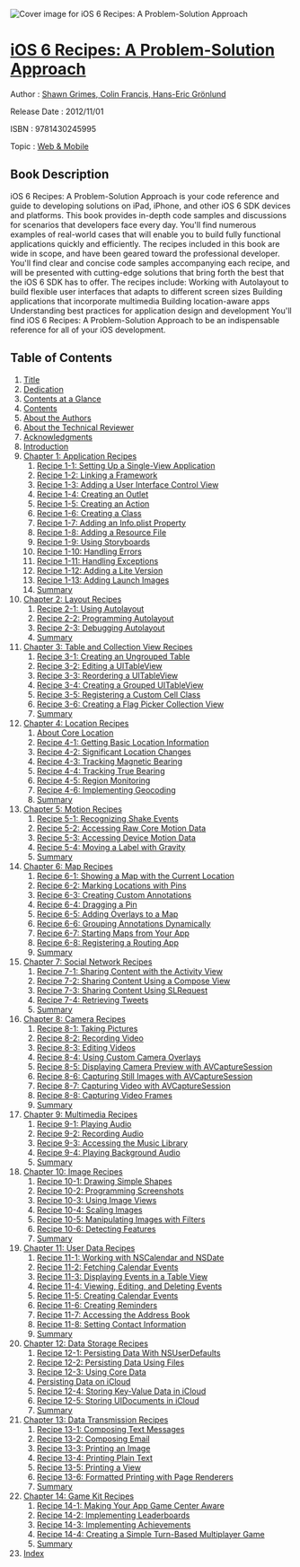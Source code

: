 ![Cover image for iOS 6 Recipes: A Problem-Solution Approach](https://imgdetail.ebookreading.net/cover/cover/web_mobile/EB9781430245995.jpg)

[iOS 6 Recipes: A Problem-Solution Approach](https://ebookreading.net/view/book/iOS+6+Recipes%3A+A+Problem-Solution+Approach-EB9781430245995_1.html "iOS 6 Recipes: A Problem-Solution Approach")
====================================================================================================================

Author : [Shawn Grimes](https://ebookreading.net/search/author/Shawn+Grimes),[ Colin Francis](https://ebookreading.net/search/author/+Colin+Francis),[ Hans-Eric Grönlund](https://ebookreading.net/search/author/+Hans-Eric+Gr%C3%B6nlund)

Release Date : 2012/11/01

ISBN : 9781430245995

Topic : [Web & Mobile](https://ebookreading.net/search/category/web-mobile)

Book Description
-----------------

iOS 6 Recipes: A Problem-Solution Approach is your code reference and guide to developing solutions on iPad, iPhone, and other iOS 6 SDK devices and platforms. This book provides in-depth code samples and discussions for scenarios that developers face every day. You'll find numerous examples of real-world cases that will enable you to build fully functional applications quickly and efficiently.
The recipes included in this book are wide in scope, and have been geared toward the professional developer. You'll find clear and concise code samples accompanying each recipe, and will be presented with cutting-edge solutions that bring forth the best that the iOS 6 SDK has to offer. The recipes include:
Working with Autolayout to build flexible user interfaces that adapts to different screen sizes
Building applications that incorporate multimedia
Building location-aware apps
Understanding best practices for application design and development
You'll find iOS 6 Recipes: A Problem-Solution Approach to be an indispensable reference for all of your iOS development.
              
Table of Contents
-----------------

1. [Title](https://ebookreading.net/view/book/iOS+6+Recipes%3A+A+Problem-Solution+Approach-EB9781430245995_2.html)
1. [Dedication](https://ebookreading.net/view/book/iOS+6+Recipes%3A+A+Problem-Solution+Approach-EB9781430245995_4.html)
1. [Contents at a Glance](https://ebookreading.net/view/book/iOS+6+Recipes%3A+A+Problem-Solution+Approach-EB9781430245995_5.html)
1. [Contents](https://ebookreading.net/view/book/iOS+6+Recipes%3A+A+Problem-Solution+Approach-EB9781430245995_6.html)
1. [About the Authors](https://ebookreading.net/view/book/iOS+6+Recipes%3A+A+Problem-Solution+Approach-EB9781430245995_7.html)
1. [About the Technical Reviewer](https://ebookreading.net/view/book/iOS+6+Recipes%3A+A+Problem-Solution+Approach-EB9781430245995_8.html)
1. [Acknowledgments](https://ebookreading.net/view/book/iOS+6+Recipes%3A+A+Problem-Solution+Approach-EB9781430245995_9.html)
1. [Introduction](https://ebookreading.net/view/book/iOS+6+Recipes%3A+A+Problem-Solution+Approach-EB9781430245995_10.html)
1. [Chapter 1: Application Recipes](https://ebookreading.net/view/book/iOS+6+Recipes%3A+A+Problem-Solution+Approach-EB9781430245995_11.html)
    1. [Recipe 1-1: Setting Up a Single-View Application](https://ebookreading.net/view/book/iOS+6+Recipes%3A+A+Problem-Solution+Approach-EB9781430245995_11.html#Sec1)
    1. [Recipe 1-2: Linking a Framework](https://ebookreading.net/view/book/iOS+6+Recipes%3A+A+Problem-Solution+Approach-EB9781430245995_11.html#Sec2)
    1. [Recipe 1-3: Adding a User Interface Control View](https://ebookreading.net/view/book/iOS+6+Recipes%3A+A+Problem-Solution+Approach-EB9781430245995_11.html#Sec3)
    1. [Recipe 1-4: Creating an Outlet](https://ebookreading.net/view/book/iOS+6+Recipes%3A+A+Problem-Solution+Approach-EB9781430245995_11.html#Sec4)
    1. [Recipe 1-5: Creating an Action](https://ebookreading.net/view/book/iOS+6+Recipes%3A+A+Problem-Solution+Approach-EB9781430245995_11.html#Sec5)
    1. [Recipe 1-6: Creating a Class](https://ebookreading.net/view/book/iOS+6+Recipes%3A+A+Problem-Solution+Approach-EB9781430245995_11.html#Sec6)
    1. [Recipe 1-7: Adding an Info.plist Property](https://ebookreading.net/view/book/iOS+6+Recipes%3A+A+Problem-Solution+Approach-EB9781430245995_11.html#Sec7)
    1. [Recipe 1-8: Adding a Resource File](https://ebookreading.net/view/book/iOS+6+Recipes%3A+A+Problem-Solution+Approach-EB9781430245995_11.html#Sec8)
    1. [Recipe 1-9: Using Storyboards](https://ebookreading.net/view/book/iOS+6+Recipes%3A+A+Problem-Solution+Approach-EB9781430245995_11.html#Sec9)
    1. [Recipe 1-10: Handling Errors](https://ebookreading.net/view/book/iOS+6+Recipes%3A+A+Problem-Solution+Approach-EB9781430245995_11.html#Sec19)
    1. [Recipe 1-11: Handling Exceptions](https://ebookreading.net/view/book/iOS+6+Recipes%3A+A+Problem-Solution+Approach-EB9781430245995_11.html#Sec23)
    1. [Recipe 1-12: Adding a Lite Version](https://ebookreading.net/view/book/iOS+6+Recipes%3A+A+Problem-Solution+Approach-EB9781430245995_11.html#Sec31)
    1. [Recipe 1-13: Adding Launch Images](https://ebookreading.net/view/book/iOS+6+Recipes%3A+A+Problem-Solution+Approach-EB9781430245995_11.html#Sec34)
    1. [Summary](https://ebookreading.net/view/book/iOS+6+Recipes%3A+A+Problem-Solution+Approach-EB9781430245995_11.html#Sec37)
1. [Chapter 2: Layout Recipes](https://ebookreading.net/view/book/iOS+6+Recipes%3A+A+Problem-Solution+Approach-EB9781430245995_12.html)
    1. [Recipe 2-1: Using Autolayout](https://ebookreading.net/view/book/iOS+6+Recipes%3A+A+Problem-Solution+Approach-EB9781430245995_12.html#Sec1)
    1. [Recipe 2-2: Programming Autolayout](https://ebookreading.net/view/book/iOS+6+Recipes%3A+A+Problem-Solution+Approach-EB9781430245995_12.html#Sec5)
    1. [Recipe 2-3: Debugging Autolayout](https://ebookreading.net/view/book/iOS+6+Recipes%3A+A+Problem-Solution+Approach-EB9781430245995_12.html#Sec10)
    1. [Summary](https://ebookreading.net/view/book/iOS+6+Recipes%3A+A+Problem-Solution+Approach-EB9781430245995_12.html#Sec13)
1. [Chapter 3: Table and Collection View Recipes](https://ebookreading.net/view/book/iOS+6+Recipes%3A+A+Problem-Solution+Approach-EB9781430245995_13.html)
    1. [Recipe 3-1: Creating an Ungrouped Table](https://ebookreading.net/view/book/iOS+6+Recipes%3A+A+Problem-Solution+Approach-EB9781430245995_13.html#Sec1)
    1. [Recipe 3-2: Editing a UITableView](https://ebookreading.net/view/book/iOS+6+Recipes%3A+A+Problem-Solution+Approach-EB9781430245995_13.html#Sec11)
    1. [Recipe 3-3: Reordering a UITableView](https://ebookreading.net/view/book/iOS+6+Recipes%3A+A+Problem-Solution+Approach-EB9781430245995_13.html#Sec14)
    1. [Recipe 3-4: Creating a Grouped UITableView](https://ebookreading.net/view/book/iOS+6+Recipes%3A+A+Problem-Solution+Approach-EB9781430245995_13.html#Sec15)
    1. [Recipe 3-5: Registering a Custom Cell Class](https://ebookreading.net/view/book/iOS+6+Recipes%3A+A+Problem-Solution+Approach-EB9781430245995_13.html#Sec16)
    1. [Recipe 3-6: Creating a Flag Picker Collection View](https://ebookreading.net/view/book/iOS+6+Recipes%3A+A+Problem-Solution+Approach-EB9781430245995_13.html#Sec19)
    1. [Summary](https://ebookreading.net/view/book/iOS+6+Recipes%3A+A+Problem-Solution+Approach-EB9781430245995_13.html#Sec26)
1. [Chapter 4: Location Recipes](https://ebookreading.net/view/book/iOS+6+Recipes%3A+A+Problem-Solution+Approach-EB9781430245995_14.html)
    1. [About Core Location](https://ebookreading.net/view/book/iOS+6+Recipes%3A+A+Problem-Solution+Approach-EB9781430245995_14.html#Sec1)
    1. [Recipe 4-1: Getting Basic Location Information](https://ebookreading.net/view/book/iOS+6+Recipes%3A+A+Problem-Solution+Approach-EB9781430245995_14.html#Sec8)
    1. [Recipe 4-2: Significant Location Changes](https://ebookreading.net/view/book/iOS+6+Recipes%3A+A+Problem-Solution+Approach-EB9781430245995_14.html#Sec13)
    1. [Recipe 4-3: Tracking Magnetic Bearing](https://ebookreading.net/view/book/iOS+6+Recipes%3A+A+Problem-Solution+Approach-EB9781430245995_14.html#Sec17)
    1. [Recipe 4-4: Tracking True Bearing](https://ebookreading.net/view/book/iOS+6+Recipes%3A+A+Problem-Solution+Approach-EB9781430245995_14.html#Sec22)
    1. [Recipe 4-5: Region Monitoring](https://ebookreading.net/view/book/iOS+6+Recipes%3A+A+Problem-Solution+Approach-EB9781430245995_14.html#Sec24)
    1. [Recipe 4-6: Implementing Geocoding](https://ebookreading.net/view/book/iOS+6+Recipes%3A+A+Problem-Solution+Approach-EB9781430245995_14.html#Sec27)
    1. [Summary](https://ebookreading.net/view/book/iOS+6+Recipes%3A+A+Problem-Solution+Approach-EB9781430245995_14.html#Sec31)
1. [Chapter 5: Motion Recipes](https://ebookreading.net/view/book/iOS+6+Recipes%3A+A+Problem-Solution+Approach-EB9781430245995_15.html)
    1. [Recipe 5-1: Recognizing Shake Events](https://ebookreading.net/view/book/iOS+6+Recipes%3A+A+Problem-Solution+Approach-EB9781430245995_15.html#Sec1)
    1. [Recipe 5-2: Accessing Raw Core Motion Data](https://ebookreading.net/view/book/iOS+6+Recipes%3A+A+Problem-Solution+Approach-EB9781430245995_15.html#Sec6)
    1. [Recipe 5-3: Accessing Device Motion Data](https://ebookreading.net/view/book/iOS+6+Recipes%3A+A+Problem-Solution+Approach-EB9781430245995_15.html#Sec13)
    1. [Recipe 5-4: Moving a Label with Gravity](https://ebookreading.net/view/book/iOS+6+Recipes%3A+A+Problem-Solution+Approach-EB9781430245995_15.html#Sec18)
    1. [Summary](https://ebookreading.net/view/book/iOS+6+Recipes%3A+A+Problem-Solution+Approach-EB9781430245995_15.html#Sec22)
1. [Chapter 6: Map Recipes](https://ebookreading.net/view/book/iOS+6+Recipes%3A+A+Problem-Solution+Approach-EB9781430245995_16.html)
    1. [Recipe 6-1: Showing a Map with the Current Location](https://ebookreading.net/view/book/iOS+6+Recipes%3A+A+Problem-Solution+Approach-EB9781430245995_16.html#Sec1)
    1. [Recipe 6-2: Marking Locations with Pins](https://ebookreading.net/view/book/iOS+6+Recipes%3A+A+Problem-Solution+Approach-EB9781430245995_16.html#Sec4)
    1. [Recipe 6-3: Creating Custom Annotations](https://ebookreading.net/view/book/iOS+6+Recipes%3A+A+Problem-Solution+Approach-EB9781430245995_16.html#Sec7)
    1. [Recipe 6-4: Dragging a Pin](https://ebookreading.net/view/book/iOS+6+Recipes%3A+A+Problem-Solution+Approach-EB9781430245995_16.html#Sec13)
    1. [Recipe 6-5: Adding Overlays to a Map](https://ebookreading.net/view/book/iOS+6+Recipes%3A+A+Problem-Solution+Approach-EB9781430245995_16.html#Sec15)
    1. [Recipe 6-6: Grouping Annotations Dynamically](https://ebookreading.net/view/book/iOS+6+Recipes%3A+A+Problem-Solution+Approach-EB9781430245995_16.html#Sec17)
    1. [Recipe 6-7: Starting Maps from Your App](https://ebookreading.net/view/book/iOS+6+Recipes%3A+A+Problem-Solution+Approach-EB9781430245995_16.html#Sec21)
    1. [Recipe 6-8: Registering a Routing App](https://ebookreading.net/view/book/iOS+6+Recipes%3A+A+Problem-Solution+Approach-EB9781430245995_16.html#Sec24)
    1. [Summary](https://ebookreading.net/view/book/iOS+6+Recipes%3A+A+Problem-Solution+Approach-EB9781430245995_16.html#Sec29)
1. [Chapter 7: Social Network Recipes](https://ebookreading.net/view/book/iOS+6+Recipes%3A+A+Problem-Solution+Approach-EB9781430245995_17.html)
    1. [Recipe 7-1: Sharing Content with the Activity View](https://ebookreading.net/view/book/iOS+6+Recipes%3A+A+Problem-Solution+Approach-EB9781430245995_17.html#Sec1)
    1. [Recipe 7-2: Sharing Content Using a Compose View](https://ebookreading.net/view/book/iOS+6+Recipes%3A+A+Problem-Solution+Approach-EB9781430245995_17.html#Sec5)
    1. [Recipe 7-3: Sharing Content Using SLRequest](https://ebookreading.net/view/book/iOS+6+Recipes%3A+A+Problem-Solution+Approach-EB9781430245995_17.html#Sec6)
    1. [Recipe 7-4: Retrieving Tweets](https://ebookreading.net/view/book/iOS+6+Recipes%3A+A+Problem-Solution+Approach-EB9781430245995_17.html#Sec10)
    1. [Summary](https://ebookreading.net/view/book/iOS+6+Recipes%3A+A+Problem-Solution+Approach-EB9781430245995_17.html#Sec15)
1. [Chapter 8: Camera Recipes](https://ebookreading.net/view/book/iOS+6+Recipes%3A+A+Problem-Solution+Approach-EB9781430245995_18.html)
    1. [Recipe 8-1: Taking Pictures](https://ebookreading.net/view/book/iOS+6+Recipes%3A+A+Problem-Solution+Approach-EB9781430245995_18.html#Sec1)
    1. [Recipe 8-2: Recording Video](https://ebookreading.net/view/book/iOS+6+Recipes%3A+A+Problem-Solution+Approach-EB9781430245995_18.html#Sec7)
    1. [Recipe 8-3: Editing Videos](https://ebookreading.net/view/book/iOS+6+Recipes%3A+A+Problem-Solution+Approach-EB9781430245995_18.html#Sec8)
    1. [Recipe 8-4: Using Custom Camera Overlays](https://ebookreading.net/view/book/iOS+6+Recipes%3A+A+Problem-Solution+Approach-EB9781430245995_18.html#Sec9)
    1. [Recipe 8-5: Displaying Camera Preview with AVCaptureSession](https://ebookreading.net/view/book/iOS+6+Recipes%3A+A+Problem-Solution+Approach-EB9781430245995_18.html#Sec10)
    1. [Recipe 8-6: Capturing Still Images with AVCaptureSession](https://ebookreading.net/view/book/iOS+6+Recipes%3A+A+Problem-Solution+Approach-EB9781430245995_18.html#Sec11)
    1. [Recipe 8-7: Capturing Video with AVCaptureSession](https://ebookreading.net/view/book/iOS+6+Recipes%3A+A+Problem-Solution+Approach-EB9781430245995_18.html#Sec13)
    1. [Recipe 8-8: Capturing Video Frames](https://ebookreading.net/view/book/iOS+6+Recipes%3A+A+Problem-Solution+Approach-EB9781430245995_18.html#Sec15)
    1. [Summary](https://ebookreading.net/view/book/iOS+6+Recipes%3A+A+Problem-Solution+Approach-EB9781430245995_18.html#Sec16)
1. [Chapter 9: Multimedia Recipes](https://ebookreading.net/view/book/iOS+6+Recipes%3A+A+Problem-Solution+Approach-EB9781430245995_19.html)
    1. [Recipe 9-1: Playing Audio](https://ebookreading.net/view/book/iOS+6+Recipes%3A+A+Problem-Solution+Approach-EB9781430245995_19.html#Sec1)
    1. [Recipe 9-2: Recording Audio](https://ebookreading.net/view/book/iOS+6+Recipes%3A+A+Problem-Solution+Approach-EB9781430245995_19.html#Sec5)
    1. [Recipe 9-3: Accessing the Music Library](https://ebookreading.net/view/book/iOS+6+Recipes%3A+A+Problem-Solution+Approach-EB9781430245995_19.html#Sec8)
    1. [Recipe 9-4: Playing Background Audio](https://ebookreading.net/view/book/iOS+6+Recipes%3A+A+Problem-Solution+Approach-EB9781430245995_19.html#Sec13)
    1. [Summary](https://ebookreading.net/view/book/iOS+6+Recipes%3A+A+Problem-Solution+Approach-EB9781430245995_19.html#Sec17)
1. [Chapter 10: Image Recipes](https://ebookreading.net/view/book/iOS+6+Recipes%3A+A+Problem-Solution+Approach-EB9781430245995_20.html)
    1. [Recipe 10-1: Drawing Simple Shapes](https://ebookreading.net/view/book/iOS+6+Recipes%3A+A+Problem-Solution+Approach-EB9781430245995_20.html#Sec1)
    1. [Recipe 10-2: Programming Screenshots](https://ebookreading.net/view/book/iOS+6+Recipes%3A+A+Problem-Solution+Approach-EB9781430245995_20.html#Sec2)
    1. [Recipe 10-3: Using Image Views](https://ebookreading.net/view/book/iOS+6+Recipes%3A+A+Problem-Solution+Approach-EB9781430245995_20.html#Sec3)
    1. [Recipe 10-4: Scaling Images](https://ebookreading.net/view/book/iOS+6+Recipes%3A+A+Problem-Solution+Approach-EB9781430245995_20.html#Sec4)
    1. [Recipe 10-5: Manipulating Images with Filters](https://ebookreading.net/view/book/iOS+6+Recipes%3A+A+Problem-Solution+Approach-EB9781430245995_20.html#Sec6)
    1. [Recipe 10-6: Detecting Features](https://ebookreading.net/view/book/iOS+6+Recipes%3A+A+Problem-Solution+Approach-EB9781430245995_20.html#Sec9)
    1. [Summary](https://ebookreading.net/view/book/iOS+6+Recipes%3A+A+Problem-Solution+Approach-EB9781430245995_20.html#Sec10)
1. [Chapter 11: User Data Recipes](https://ebookreading.net/view/book/iOS+6+Recipes%3A+A+Problem-Solution+Approach-EB9781430245995_21.html)
    1. [Recipe 11-1: Working with NSCalendar and NSDate](https://ebookreading.net/view/book/iOS+6+Recipes%3A+A+Problem-Solution+Approach-EB9781430245995_21.html#Sec1)
    1. [Recipe 11-2: Fetching Calendar Events](https://ebookreading.net/view/book/iOS+6+Recipes%3A+A+Problem-Solution+Approach-EB9781430245995_21.html#Sec2)
    1. [Recipe 11-3: Displaying Events in a Table View](https://ebookreading.net/view/book/iOS+6+Recipes%3A+A+Problem-Solution+Approach-EB9781430245995_21.html#Sec3)
    1. [Recipe 11-4: Viewing, Editing, and Deleting Events](https://ebookreading.net/view/book/iOS+6+Recipes%3A+A+Problem-Solution+Approach-EB9781430245995_21.html#Sec4)
    1. [Recipe 11-5: Creating Calendar Events](https://ebookreading.net/view/book/iOS+6+Recipes%3A+A+Problem-Solution+Approach-EB9781430245995_21.html#Sec5)
    1. [Recipe 11-6: Creating Reminders](https://ebookreading.net/view/book/iOS+6+Recipes%3A+A+Problem-Solution+Approach-EB9781430245995_21.html#Sec7)
    1. [Recipe 11-7: Accessing the Address Book](https://ebookreading.net/view/book/iOS+6+Recipes%3A+A+Problem-Solution+Approach-EB9781430245995_21.html#Sec12)
    1. [Recipe 11-8: Setting Contact Information](https://ebookreading.net/view/book/iOS+6+Recipes%3A+A+Problem-Solution+Approach-EB9781430245995_21.html#Sec13)
    1. [Summary](https://ebookreading.net/view/book/iOS+6+Recipes%3A+A+Problem-Solution+Approach-EB9781430245995_21.html#Sec14)
1. [Chapter 12: Data Storage Recipes](https://ebookreading.net/view/book/iOS+6+Recipes%3A+A+Problem-Solution+Approach-EB9781430245995_22.html)
    1. [Recipe 12-1: Persisting Data With NSUserDefaults](https://ebookreading.net/view/book/iOS+6+Recipes%3A+A+Problem-Solution+Approach-EB9781430245995_22.html#Sec1)
    1. [Recipe 12-2: Persisting Data Using Files](https://ebookreading.net/view/book/iOS+6+Recipes%3A+A+Problem-Solution+Approach-EB9781430245995_22.html#Sec2)
    1. [Recipe 12-3: Using Core Data](https://ebookreading.net/view/book/iOS+6+Recipes%3A+A+Problem-Solution+Approach-EB9781430245995_22.html#Sec3)
    1. [Persisting Data on iCloud](https://ebookreading.net/view/book/iOS+6+Recipes%3A+A+Problem-Solution+Approach-EB9781430245995_22.html#Sec10)
    1. [Recipe 12-4: Storing Key-Value Data in iCloud](https://ebookreading.net/view/book/iOS+6+Recipes%3A+A+Problem-Solution+Approach-EB9781430245995_22.html#Sec11)
    1. [Recipe 12-5: Storing UIDocuments in iCloud](https://ebookreading.net/view/book/iOS+6+Recipes%3A+A+Problem-Solution+Approach-EB9781430245995_22.html#Sec15)
    1. [Summary](https://ebookreading.net/view/book/iOS+6+Recipes%3A+A+Problem-Solution+Approach-EB9781430245995_22.html#Sec16)
1. [Chapter 13: Data Transmission Recipes](https://ebookreading.net/view/book/iOS+6+Recipes%3A+A+Problem-Solution+Approach-EB9781430245995_23.html)
    1. [Recipe 13-1: Composing Text Messages](https://ebookreading.net/view/book/iOS+6+Recipes%3A+A+Problem-Solution+Approach-EB9781430245995_23.html#Sec1)
    1. [Recipe 13-2: Composing Email](https://ebookreading.net/view/book/iOS+6+Recipes%3A+A+Problem-Solution+Approach-EB9781430245995_23.html#Sec2)
    1. [Recipe 13-3: Printing an Image](https://ebookreading.net/view/book/iOS+6+Recipes%3A+A+Problem-Solution+Approach-EB9781430245995_23.html#Sec4)
    1. [Recipe 13-4: Printing Plain Text](https://ebookreading.net/view/book/iOS+6+Recipes%3A+A+Problem-Solution+Approach-EB9781430245995_23.html#Sec5)
    1. [Recipe 13-5: Printing a View](https://ebookreading.net/view/book/iOS+6+Recipes%3A+A+Problem-Solution+Approach-EB9781430245995_23.html#Sec6)
    1. [Recipe 13-6: Formatted Printing with Page Renderers](https://ebookreading.net/view/book/iOS+6+Recipes%3A+A+Problem-Solution+Approach-EB9781430245995_23.html#Sec7)
    1. [Summary](https://ebookreading.net/view/book/iOS+6+Recipes%3A+A+Problem-Solution+Approach-EB9781430245995_23.html#Sec8)
1. [Chapter 14: Game Kit Recipes](https://ebookreading.net/view/book/iOS+6+Recipes%3A+A+Problem-Solution+Approach-EB9781430245995_24.html)
    1. [Recipe 14-1: Making Your App Game Center Aware](https://ebookreading.net/view/book/iOS+6+Recipes%3A+A+Problem-Solution+Approach-EB9781430245995_24.html#Sec1)
    1. [Recipe 14-2: Implementing Leaderboards](https://ebookreading.net/view/book/iOS+6+Recipes%3A+A+Problem-Solution+Approach-EB9781430245995_24.html#Sec6)
    1. [Recipe 14-3: Implementing Achievements](https://ebookreading.net/view/book/iOS+6+Recipes%3A+A+Problem-Solution+Approach-EB9781430245995_24.html#Sec9)
    1. [Recipe 14-4: Creating a Simple Turn-Based Multiplayer Game](https://ebookreading.net/view/book/iOS+6+Recipes%3A+A+Problem-Solution+Approach-EB9781430245995_24.html#Sec12)
    1. [Summary](https://ebookreading.net/view/book/iOS+6+Recipes%3A+A+Problem-Solution+Approach-EB9781430245995_24.html#Sec18)
1. [Index](https://ebookreading.net/view/book/iOS+6+Recipes%3A+A+Problem-Solution+Approach-EB9781430245995_25.html)
